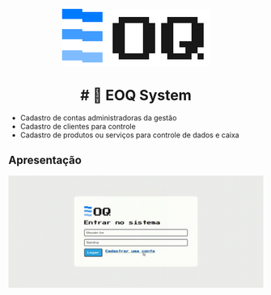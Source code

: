 <p align="center">
  <img src="./assets/logo.svg" alt="EOQ System">
</p>

<h1 align="center"># 🚀 EOQ System </h1>

- Cadastro de contas administradoras da gestão
- Cadastro de clientes para controle
- Cadastro de produtos ou serviços para controle de dados e caixa 

## Apresentação

![Alt text](presentation.gif "Apresentação do sistema")
